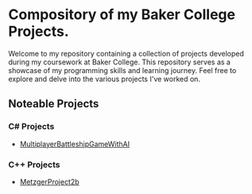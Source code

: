 # Compository of my Baker College Projects.
Welcome to my repository containing a collection of projects developed during my coursework at Baker College. This repository serves as a showcase of my programming skills and learning journey. Feel free to explore and delve into the various projects I've worked on.
## Noteable Projects
### C# Projects
* [MultiplayerBattleshipGameWithAI](https://github.com/SkySaves/Baker-College-Projects/tree/main/C%23/MultiplayerBattleshipGameWithAI/MultiplayerBattleshipGameWithAI)

### C++ Projects
* [MetzgerProject2b](https://github.com/SkySaves/Baker-College-Projects/tree/main/C++/Cryptography/MetzgerProject2b)
